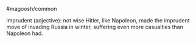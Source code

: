 #magoosh/common

imprudent (adjective): not wise 
Hitler, like Napoleon, made the imprudent move of invading Russia in winter, suffering even more 
casualties than Napoleon had. 
